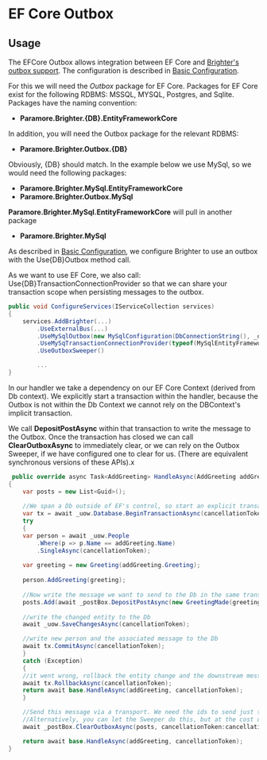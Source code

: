 # EF Core Outbox

## Usage
The EFCore Outbox allows integration between EF Core and [Brighter's outbox support](/contents/BrighterOutboxSupport.md). The configuration is described in [Basic Configuration](/contents/BrighterBasicConfiguration.md#outbox-support).

For this we will need the *Outbox* package for EF Core. Packages for EF Core exist for the following RDBMS: MSSQL, MYSQL, Postgres, and Sqlite. Packages have the naming convention:

* **Paramore.Brighter.{DB}.EntityFrameworkCore**

In addition, you will need the Outbox package for the relevant RDBMS:

* **Paramore.Brighter.Outbox.{DB}**

Obviously, {DB} should match. In the example below we use MySql, so we would need the following packages:

* **Paramore.Brighter.MySql.EntityFrameworkCore**
* **Paramore.Brighter.Outbox.MySql**

**Paramore.Brighter.MySql.EntityFrameworkCore** will pull in another package

* **Paramore.Brighter.MySql**

As described in [Basic Configuration](/contents/BrighterBasicConfiguration.md#outbox-support), we configure Brighter to use an outbox with the Use{DB}Outbox method call.

As we want to use EF Core, we also call: Use{DB}TransactionConnectionProvider so that we can share your transaction scope when persisting messages to the outbox.


``` csharp
public void ConfigureServices(IServiceCollection services)
{
    services.AddBrighter(...)
        .UseExternalBus(...)
        .UseMySqlOutbox(new MySqlConfiguration(DbConnectionString(), _outBoxTableName), typeof(MySqlConnectionProvider), ServiceLifetime.Singleton)
        .UseMySqTransactionConnectionProvider(typeof(MySqlEntityFrameworkConnectionProvider<GreetingsEntityGateway>), ServiceLifetime.Scoped)
        .UseOutboxSweeper()

        ...
}

```

In our handler we take a dependency on our EF Core Context (derived from Db context). We explicitly start a transaction within the handler, because the Outbox is not within the Db Context we cannot rely on the DBContext's implicit transaction.

We call **DepositPostAsync** within that transaction to write the message to the Outbox. Once the transaction has closed we can call **ClearOutboxAsync** to immediately clear, or we can rely on the Outbox Sweeper, if we have configured one to clear for us. (There are equivalent synchronous versions of these APIs).x

``` csharp
 public override async Task<AddGreeting> HandleAsync(AddGreeting addGreeting, CancellationToken cancellationToken = default(CancellationToken))
{
	var posts = new List<Guid>();
	
	//We span a Db outside of EF's control, so start an explicit transactional scope
	var tx = await _uow.Database.BeginTransactionAsync(cancellationToken);
	try
	{
	var person = await _uow.People
		.Where(p => p.Name == addGreeting.Name)
		.SingleAsync(cancellationToken);
	
	var greeting = new Greeting(addGreeting.Greeting);
	
	person.AddGreeting(greeting);
	
	//Now write the message we want to send to the Db in the same transaction.
	posts.Add(await _postBox.DepositPostAsync(new GreetingMade(greeting.Greet()), cancellationToken: cancellationToken));
	
	//write the changed entity to the Db
	await _uow.SaveChangesAsync(cancellationToken);

	//write new person and the associated message to the Db
	await tx.CommitAsync(cancellationToken);
	}
	catch (Exception)
	{
	//it went wrong, rollback the entity change and the downstream message
	await tx.RollbackAsync(cancellationToken);
	return await base.HandleAsync(addGreeting, cancellationToken);
	}

	//Send this message via a transport. We need the ids to send just the messages here, not all outstanding ones.
	//Alternatively, you can let the Sweeper do this, but at the cost of increased latency
	await _postBox.ClearOutboxAsync(posts, cancellationToken:cancellationToken);

	return await base.HandleAsync(addGreeting, cancellationToken);
}

```

